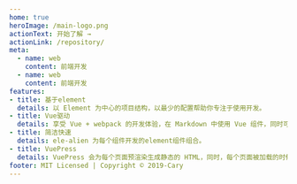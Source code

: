 ```yaml
---
home: true
heroImage: /main-logo.png
actionText: 开始了解 →
actionLink: /repository/
meta:
  - name: web
    content: 前端开发
  - name: web
    content: 前端开发
features:
- title: 基于element
  details: 以 Element 为中心的项目结构，以最少的配置帮助你专注于使用开发。
- title: Vue驱动
  details: 享受 Vue + webpack 的开发体验，在 Markdown 中使用 Vue 组件，同时可以使用 Vue 来开发自定义主题。
- title: 简洁快速
  details: ele-alien 为每个组件开发的element组件组合。
- title: VuePress
  details: VuePress 会为每个页面预渲染生成静态的 HTML，同时，每个页面被加载的时候，将作为 SPA 运行。
footer: MIT Licensed | Copyright © 2019-Cary
---
```


## 


<my-card />
